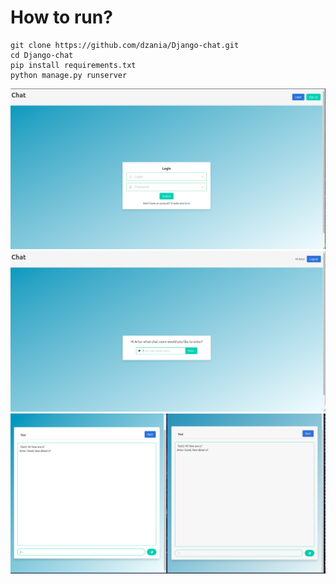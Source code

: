 # How to run?

```
git clone https://github.com/dzania/Django-chat.git
cd Django-chat
pip install requirements.txt
python manage.py runserver
```

![login](./img/Login.png)
![room](./img/Room.png)
![chat](./img/Chat.png)
